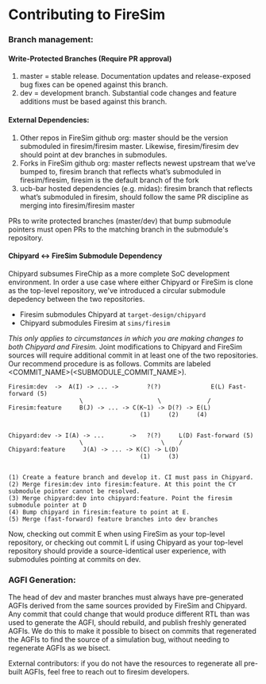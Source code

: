 Contributing to FireSim
=============================


### Branch management:

#### Write-Protected Branches (Require PR approval)
1) master = stable release. Documentation updates and release-exposed bug fixes can be opened against this branch.
2) dev = development branch. Substantial code changes and feature additions must be based against this branch.

#### External Dependencies:
1) Other repos in FireSim github org: master should be the version submoduled in firesim/firesim master. Likewise, firesim/firesim dev should point at dev branches in submodules.
2) Forks in FireSim github org: master reflects newest upstream that we’ve bumped to, firesim branch that reflects what’s submoduled in firesim/firesim, firesim is the default branch of the fork
3) ucb-bar hosted dependencies (e.g. midas): firesim branch that reflects what’s submoduled in firesim, should follow the same PR discipline as merging into firesim/firesim master

PRs to write protected branches (master/dev) that bump submodule pointers must open PRs to the matching branch in the submodule's repository. 

#### Chipyard <-> FireSim Submodule Dependency

Chipyard subsumes FireChip as a more complete SoC development environment. In order a use case where either Chipyard or FireSim is clone as the top-level repository, we've introduced a circular submodule depedency between the two repositories. 

- Firesim submodules Chipyard at `target-design/chipyard`
- Chipyard submodules Firesim at `sims/firesim`

*This only applies to circumstances in which you are making changes to both Chipyard and Firesim.*
Joint modifications to Chipyard and FireSim sources will require additional commit in at least one of the two repositories.   Our recommend procedure is as follows. Commits are labeled <COMMIT_NAME>(<SUBMODULE_COMMIT_NAME>). 

```
Firesim:dev  ->  A(I) -> ... ->        ?(?)              E(L) Fast-forward (5)
                    \                     \             / 
Firesim:feature     B(J) -> ... -> C(K~1) -> D(?) -> E(L)
                                     (1)     (2)     (4)


Chipyard:dev -> I(A) -> ...       ->   ?(?)     L(D) Fast-forward (5)
                    \                      \    /
Chipyard:feature     J(A) -> ... -> K(C) -> L(D)
                                     (1)     (3)

                             
(1) Create a feature branch and develop it. CI must pass in Chipyard. 
(2) Merge firesim:dev into firesim:feature. At this point the CY submodule pointer cannot be resolved.
(3) Merge chipyard:dev into chipyard:feature. Point the firesim submodule pointer at D
(4) Bump chipyard in firesim:feature to point at E.
(5) Merge (fast-forward) feature branches into dev branches
```

Now, checking out commit E when using FireSim as your top-level repository, or checking out commit L if using Chipyard as your top-level repository should provide a source-identical user experience, with submodules pointing at commits on dev.

### AGFI Generation:

The head of dev and master branches must always have pre-generated AGFIs derived from the same sources provided by FireSim and Chipyard. Any commit that could change that would produce different RTL than was used to generate the AGFI, should rebuild, and publish freshly generated AGFIs. We do this to make it possible to bisect on commits that regenerated the AGFIs to find the source of a simulation bug, without needing to regenerate AGFIs as we bisect. 

External contributors: if you do not have the resources to regenerate all pre-built AGFIs, feel free to reach out to firesim developers.

